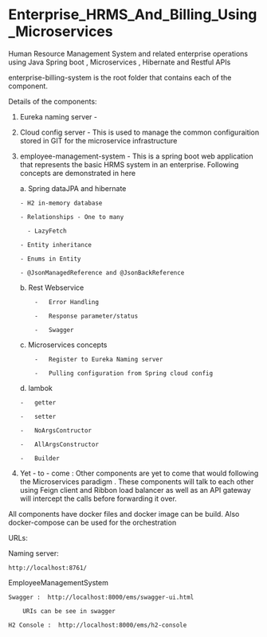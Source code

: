 # Enterprise_HRMS_And_Billing_Using_Microservices
Human Resource Management System and related enterprise operations  using Java Spring boot , Microservices , Hibernate and Restful APIs

enterprise-billing-system  is the root folder that contains each of the component.

Details of the components:
1.  Eureka naming server - 
2.  Cloud config server - This is used to manage the common configuraition stored in GIT for the microservice infrastructure
3.  employee-management-system - This is a spring boot web application that represents the basic HRMS system in an enterprise. Following concepts 
    are demonstrated in here
	  
    a. Spring dataJPA and hibernate
    
        - H2 in-memory database
	
        - Relationships - One to many
	
          - LazyFetch
	  
        - Entity inheritance
	
        - Enums in Entity
	
        - @JsonManagedReference and @JsonBackReference   
	
	  b. Rest Webservice
	  
		    -	Error Handling
		    
		    -	Response parameter/status
		    
		    -	Swagger     
		    
	  c.  Microservices concepts
	  
		    -	Register to Eureka Naming server
		    
		    -	Pulling configuration from Spring cloud config
		    
    d. lambok
    
        -	getter
	
        -	setter
	
        -	NoArgsContructor
	
        - 	AllArgsConstructor
	
        -	Builder
	
        
  4. Yet - to - come  :   Other components are yet to come that would following the Microservices paradigm . These components will 
      talk to each other using Feign client and Ribbon load balancer as well as an API gateway will intercept the calls before 
      forwarding it over.
      
  
All components have docker files and docker image can be build. Also docker-compose can be used for the orchestration

 
URLs:

  Naming server:
  
    http://localhost:8761/

  EmployeeManagementSystem
  
    Swagger :  http://localhost:8000/ems/swagger-ui.html
    
        URIs can be see in swagger
	
    H2 Console :  http://localhost:8000/ems/h2-console
    
  
